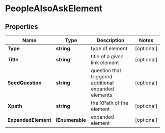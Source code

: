 # PeopleAlsoAskElement


## Properties

| Name | Type | Description | Notes |
|------------ | ------------- | ------------- | -------------|
**Type** | **string** | type of element |[optional]|
**Title** | **string** | title of a given link element |[optional]|
**SeedQuestion** | **string** | question that triggered additional expanded elements |[optional]|
**Xpath** | **string** | the XPath of the element |[optional]|
**ExpandedElement** | **IEnumerable<PeopleAlsoAskExpandedElement>** | expanded element |[optional]|
